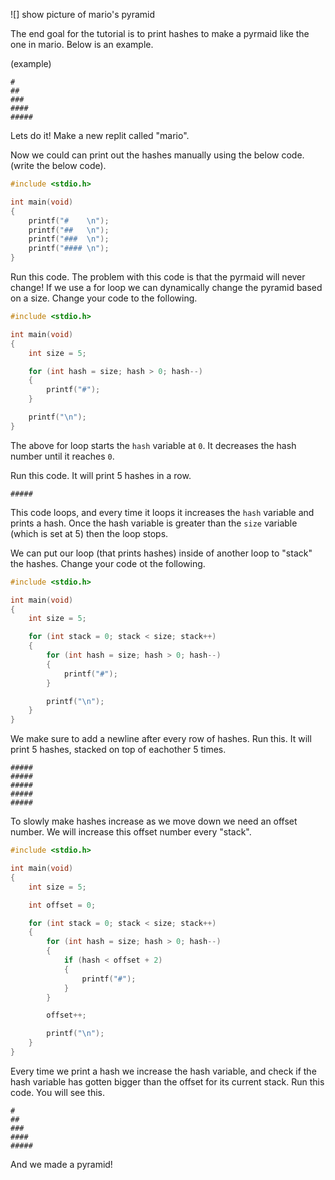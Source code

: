 ![] show picture of mario's pyramid

The end goal for the tutorial is to print hashes to make a pyrmaid like the one in mario. Below is an example.

(example)
```
#
##
###
####
#####
```

Lets do it! Make a new replit called "mario".

Now we could can print out the hashes manually using the below code. (write the below code).

```c
#include <stdio.h>

int main(void) 
{
	printf("#    \n");
	printf("##   \n");
    printf("###  \n");
    printf("#### \n");
}
```

Run this code. The problem with this code is that the pyrmaid will never change! If we use a for loop we can dynamically change the pyramid based on a size. Change your code to the following.

```c
#include <stdio.h>

int main(void) 
{
	int size = 5;

	for (int hash = size; hash > 0; hash--) 
	{
        printf("#");
	}

	printf("\n");
}
```

The above for loop starts the `hash` variable at `0`. It decreases the hash number until it reaches `0`.

Run this code. It will print 5 hashes in a row.

```
#####
```

This code loops, and every time it loops it increases the `hash` variable and prints a hash. Once the hash variable is greater than the `size` variable (which is set at 5) then the loop stops.

We can put our loop (that prints hashes) inside of another loop to "stack" the hashes. Change your code ot the following.

```c
#include <stdio.h>

int main(void) 
{
	int size = 5;

	for (int stack = 0; stack < size; stack++)
	{
		for (int hash = size; hash > 0; hash--) 
		{
			printf("#");
		}

		printf("\n");
	}
}
```

We make sure to add a newline after every row of hashes. Run this. It will print 5 hashes, stacked on top of eachother 5 times.

```
#####
#####
#####
#####
#####
```

To slowly make hashes increase as we move down we need an offset number. We will increase this offset number every "stack".

```c
#include <stdio.h>

int main(void) 
{
	int size = 5;

	int offset = 0;

	for (int stack = 0; stack < size; stack++)
	{
		for (int hash = size; hash > 0; hash--) 
		{
			if (hash < offset + 2)
			{
				printf("#");
			}
		}

		offset++;

		printf("\n");
	}
}
```

Every time we print a hash we increase the hash variable, and check if the hash variable has gotten bigger than the offset for its current stack. Run this code. You will see this.

```
#
##
###
####
#####
```

And we made a pyramid!